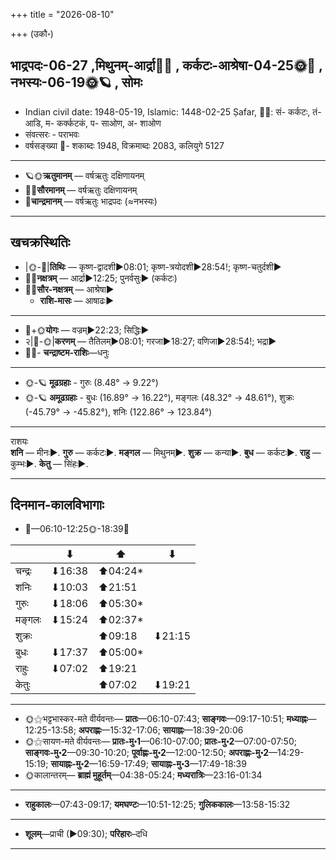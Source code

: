 +++
title = "2026-08-10"

+++
(उकौ॰)
## भाद्रपदः-06-27  ,मिथुनम्-आर्द्रा🌛🌌  ,  कर्कटः-आश्रेषा-04-25🌞🌌  ,  नभस्यः-06-19🌞🪐  , सोमः
- Indian civil date: 1948-05-19, Islamic: 1448-02-25 Ṣafar, 🌌🌞: सं- कर्कटः, तं- आडि, म- कर्क्कटकं, प- साओण, अ- शाओण
- संवत्सरः - पराभवः
- वर्षसङ्ख्या 🌛- शकाब्दः 1948, विक्रमाब्दः 2083, कलियुगे 5127
___________________
- 🪐🌞**ऋतुमानम्** — वर्षऋतुः दक्षिणायनम्
- 🌌🌞**सौरमानम्** — वर्षऋतुः दक्षिणायनम्
- 🌛**चान्द्रमानम्** — वर्षऋतुः भाद्रपदः (≈नभस्यः)
___________________


## खचक्रस्थितिः
- |🌞-🌛|**तिथिः** — कृष्ण-द्वादशी►08:01; कृष्ण-त्रयोदशी►28:54!; कृष्ण-चतुर्दशी►  
- 🌌🌛**नक्षत्रम्** — आर्द्रा►12:25; पुनर्वसुः► (कर्कटः)  
- 🌌🌞**सौर-नक्षत्रम्** — आश्रेषा►  
  - **राशि-मासः** — आषाढः► 
___________________
- 🌛+🌞**योगः** — वज्रम्►22:23; सिद्धिः►  
- २|🌛-🌞|**करणम्** — तैतिलम्►08:01; गरजा►18:27; वणिजा►28:54!; भद्रा►  
- 🌌🌛- **चन्द्राष्टम-राशिः**—धनुः  
___________________
- 🌞-🪐 **मूढग्रहाः** - गुरुः (8.48° → 9.22°)
- 🌞-🪐 **अमूढग्रहाः** - बुधः (16.89° → 16.22°), मङ्गलः (48.32° → 48.61°), शुक्रः (-45.79° → -45.82°), शनिः (122.86° → 123.84°)
___________________
राशयः  
**शनि** — मीनः►. **गुरु** — कर्कटः►. **मङ्गल** — मिथुनम्►. **शुक्र** — कन्या►. **बुध** — कर्कटः►. **राहु** — कुम्भः►. **केतु** — सिंहः►. 
___________________


## दिनमान-कालविभागाः
- 🌅—06:10-12:25🌞-18:39🌇  

|      |⬇     |⬆     |⬇     |
|------|-----|-----|------|
|चन्द्रः|⬇16:38 |⬆04:24*|     |
|शनिः   |⬇10:03 |⬆21:51 |     |
|गुरुः  |⬇18:06 |⬆05:30*|     |
|मङ्गलः |⬇15:24 |⬆02:37*|     |
|शुक्रः |     |⬆09:18 |⬇21:15 |
|बुधः   |⬇17:37 |⬆05:00*|     |
|राहुः  |⬇07:02 |⬆19:21 |     |
|केतुः  |     |⬆07:02 |⬇19:21 |
___________________
- 🌞⚝भट्टभास्कर-मते वीर्यवन्तः— **प्रातः**—06:10-07:43; **साङ्गवः**—09:17-10:51; **मध्याह्नः**—12:25-13:58; **अपराह्णः**—15:32-17:06; **सायाह्नः**—18:39-20:06  
- 🌞⚝सायण-मते वीर्यवन्तः— **प्रातः-मु॰1**—06:10-07:00; **प्रातः-मु॰2**—07:00-07:50; **साङ्गवः-मु॰2**—09:30-10:20; **पूर्वाह्णः-मु॰2**—12:00-12:50; **अपराह्णः-मु॰2**—14:29-15:19; **सायाह्नः-मु॰2**—16:59-17:49; **सायाह्नः-मु॰3**—17:49-18:39  
- 🌞कालान्तरम्— **ब्राह्मं मुहूर्तम्**—04:38-05:24; **मध्यरात्रिः**—23:16-01:34  
___________________
- **राहुकालः**—07:43-09:17; **यमघण्टः**—10:51-12:25; **गुलिककालः**—13:58-15:32  
___________________
- **शूलम्**—प्राची (►09:30); **परिहारः**–दधि  
___________________
